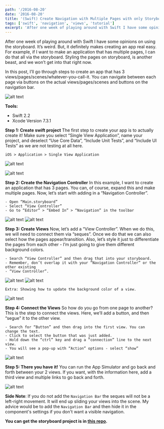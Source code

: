 ```yaml
---
path: '/2016-08-20'
date: '2016-08-20'
title: '(Swift) Create Navigation with Multiple Pages with only Storyboard'
tags: ['swift', 'navigation', 'views', 'tutorial']
excerpt: 'After one week of playing around with Swift I have some opinions...'
---
```


After one week of playing around with Swift I have some opinions on using the storyboard. It’s weird. But, it definitely makes creating an app real easy. For example, if I want to make an application that has multiple pages, I can do that all via the storyboard. Styling the pages on storyboard, is another beast, and we won’t get into that right now.

In this post, I’ll go through steps to create an app that has 3 views/pages/scenes/whatever-you-call-it. You can navigate between each page via buttons on the actual views/pages/scenes and buttons on the navigation bar.

![alt text](https://raw.githubusercontent.com/seimith/seimith.github.io/master/_assets/2016-08-20-assets/SwiftNavigationControlVideoSmall.gif "Creating a single page application")

**Tools:**

- Swift 2.2
- Xcode Version 7.3.1

**Step 1: Create swift project**
The first step to create your app is to actually create it! Make sure you select “Single View Application”, name your project, and deselect “Use Core Data”, “Include Unit Tests”, and “Include UI Tests” as we are not testing at all here.

```
iOS > Application > Single View Application
```

![alt text](https://raw.githubusercontent.com/seimith/seimith.github.io/master/_assets/2016-08-20-assets/img1.png "Creating a single page application")

![alt text](https://raw.githubusercontent.com/seimith/seimith.github.io/master/_assets/2016-08-20-assets/img2.png "Naming your Swift project")

**Step 2: Create the Navigation Controller**
In this example, I want to create an application that has 3 pages. You can, of course, expand this and make multiple pages. Now, let’s start with adding in a “Navigation Controller”.

```
- Open “Main.storyboard”
- Select “View Controller”
- Go to “Editor” > “Embed In” > “Navigation” in the toolbar
```

![alt text](https://raw.githubusercontent.com/seimith/seimith.github.io/master/_assets/2016-08-20-assets/img3.png "Embed in the navigation bar")
![alt text](https://raw.githubusercontent.com/seimith/seimith.github.io/master/_assets/2016-08-20-assets/img4.png "How the embeded navigation bar looks like in the storyboard")

**Step 3: Create Views**
Now, let’s add a “View Controller”. When we do this, we will need to connect them via “seques”. Once we do that we can also select how the pages appear/transition. Also, let’s style it just to differentiate the pages from each other - I’m just going to give them different background colors.

```
- Search “View Controller” and then drag that into your storyboard.
- Remember, don’t overlap it with your “Navigation Controller” or the other existing
- “View Controller”.
```

![alt text](https://raw.githubusercontent.com/seimith/seimith.github.io/master/_assets/2016-08-20-assets/img5-1.png "Search for view controller")
![alt text](https://raw.githubusercontent.com/seimith/seimith.github.io/master/_assets/2016-08-20-assets/img5-2.png "2 views in the storyboard")

```
Extra: Showing how to update the background color of a view.
```

![alt text](https://raw.githubusercontent.com/seimith/seimith.github.io/master/_assets/2016-08-20-assets/img6.png "Changing a view's background color")

**Step 4: Connect the Views**
So how do you go from one page to another? This is the step to connect the views. Here, we’ll add a button, and then “segue” it to the other view.

```
- Search for “Button” and then drag into the first view. You can change the text.
- Click to select the button that was just added.
- Hold down the “ctrl” key and drag a “connection” line to the next view.
- You will see a pop-up with “Action” options - select “show”
```

![alt text](https://raw.githubusercontent.com/seimith/seimith.github.io/master/_assets/2016-08-20-assets/img7.png "Segue-ing the views together")

**Step 5: There you have it!**
You can run the App Simulator and go back and forth between your 2 views. If you want, with the information here, add a third view and multiple links to go back and forth.

![alt text](https://raw.githubusercontent.com/seimith/seimith.github.io/master/_assets/2016-08-20-assets/img8.png "A 3 view application")

**Side Note**: If you do not add the `Navigation Bar` the seques will not be a left-right movement. It will end up sliding your views into the scene. My advice would be to add the `Navigation Bar` and then hide it in the component's settings if you don't want a visible navigation.

**You can get the storyboard project is in [this repo][link].**

[link]: https://github.com/seimith/SwiftNavigationControl
